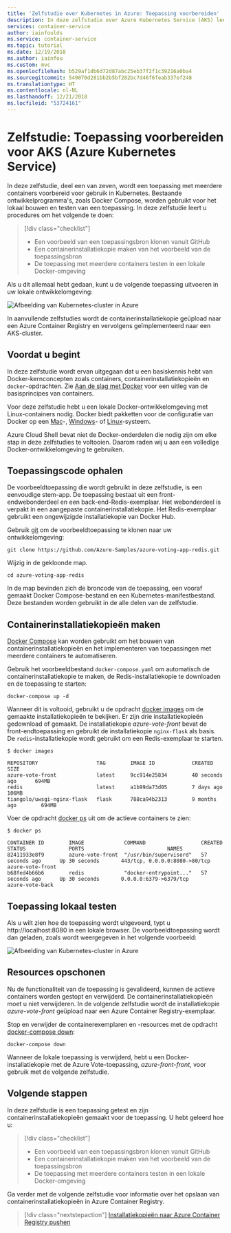 ```yaml
---
title: 'Zelfstudie over Kubernetes in Azure: Toepassing voorbereiden'
description: In deze zelfstudie over Azure Kubernetes Service (AKS) leert u hoe u een app met meerdere containers voorbereidt en bouwt met Docker Compose, waarna u de app kunt implementeren naar AKS.
services: container-service
author: iainfoulds
ms.service: container-service
ms.topic: tutorial
ms.date: 12/19/2018
ms.author: iainfou
ms.custom: mvc
ms.openlocfilehash: b529af1db6d72d87abc25eb37f2f1c39216a0ba4
ms.sourcegitcommit: 549070d281bb2b5bf282bc7d46f6feab337ef248
ms.translationtype: HT
ms.contentlocale: nl-NL
ms.lasthandoff: 12/21/2018
ms.locfileid: "53724161"
---
```

# <a name="tutorial-prepare-an-application-for-azure-kubernetes-service-aks"></a>Zelfstudie: Toepassing voorbereiden voor AKS (Azure Kubernetes Service)

In deze zelfstudie, deel een van zeven, wordt een toepassing met meerdere containers voorbereid voor gebruik in Kubernetes. Bestaande ontwikkelprogramma's, zoals Docker Compose, worden gebruikt voor het lokaal bouwen en testen van een toepassing. In deze zelfstudie leert u procedures om het volgende te doen:

> [!div class="checklist"]
> * Een voorbeeld van een toepassingsbron klonen vanuit GitHub
> * Een containerinstallatiekopie maken van het voorbeeld van de toepassingsbron
> * De toepassing met meerdere containers testen in een lokale Docker-omgeving

Als u dit allemaal hebt gedaan, kunt u de volgende toepassing uitvoeren in uw lokale ontwikkelomgeving:

![Afbeelding van Kubernetes-cluster in Azure](./media/container-service-tutorial-kubernetes-prepare-app/azure-vote.png)

In aanvullende zelfstudies wordt de containerinstallatiekopie geüpload naar een Azure Container Registry en vervolgens geïmplementeerd naar een AKS-cluster.

## <a name="before-you-begin"></a>Voordat u begint

In deze zelfstudie wordt ervan uitgegaan dat u een basiskennis hebt van Docker-kernconcepten zoals containers, containerinstallatiekopieën en `docker`-opdrachten. Zie [Aan de slag met Docker][docker-get-started] voor een uitleg van de basisprincipes van containers.

Voor deze zelfstudie hebt u een lokale Docker-ontwikkelomgeving met Linux-containers nodig. Docker biedt pakketten voor de configuratie van Docker op een [Mac][docker-for-mac]-, [Windows][docker-for-windows]- of [Linux][docker-for-linux]-systeem.

Azure Cloud Shell bevat niet de Docker-onderdelen die nodig zijn om elke stap in deze zelfstudies te voltooien. Daarom raden wij u aan een volledige Docker-ontwikkelomgeving te gebruiken.

## <a name="get-application-code"></a>Toepassingscode ophalen

De voorbeeldtoepassing die wordt gebruikt in deze zelfstudie, is een eenvoudige stem-app. De toepassing bestaat uit een front-endwebonderdeel en een back-end-Redis-exemplaar. Het webonderdeel is verpakt in een aangepaste containerinstallatiekopie. Het Redis-exemplaar gebruikt een ongewijzigde installatiekopie van Docker Hub.

Gebruik [git][] om de voorbeeldtoepassing te klonen naar uw ontwikkelomgeving:

```console
git clone https://github.com/Azure-Samples/azure-voting-app-redis.git
```

Wijzig in de gekloonde map.

```console
cd azure-voting-app-redis
```

In de map bevinden zich de broncode van de toepassing, een vooraf gemaakt Docker Compose-bestand en een Kubernetes-manifestbestand. Deze bestanden worden gebruikt in de alle delen van de zelfstudie.

## <a name="create-container-images"></a>Containerinstallatiekopieën maken

[Docker Compose][docker-compose] kan worden gebruikt om het bouwen van containerinstallatiekopieën en het implementeren van toepassingen met meerdere containers te automatiseren.

Gebruik het voorbeeldbestand `docker-compose.yaml` om automatisch de containerinstallatiekopie te maken, de Redis-installatiekopie te downloaden en de toepassing te starten:

```console
docker-compose up -d
```

Wanneer dit is voltooid, gebruikt u de opdracht [docker images][docker-images] om de gemaakte installatiekopieën te bekijken. Er zijn drie installatiekopieën gedownload of gemaakt. De installatiekopie *azure-vote-front* bevat de front-endtoepassing en gebruikt de installatiekopie `nginx-flask` als basis. De `redis`-installatiekopie wordt gebruikt om een Redis-exemplaar te starten.

```
$ docker images

REPOSITORY                   TAG        IMAGE ID            CREATED             SIZE
azure-vote-front             latest     9cc914e25834        40 seconds ago      694MB
redis                        latest     a1b99da73d05        7 days ago          106MB
tiangolo/uwsgi-nginx-flask   flask      788ca94b2313        9 months ago        694MB
```

Voer de opdracht [docker ps][docker-ps] uit om de actieve containers te zien:

```
$ docker ps

CONTAINER ID        IMAGE             COMMAND                  CREATED             STATUS              PORTS                           NAMES
82411933e8f9        azure-vote-front  "/usr/bin/supervisord"   57 seconds ago      Up 30 seconds       443/tcp, 0.0.0.0:8080->80/tcp   azure-vote-front
b68fed4b66b6        redis             "docker-entrypoint..."   57 seconds ago      Up 30 seconds       0.0.0.0:6379->6379/tcp          azure-vote-back
```

## <a name="test-application-locally"></a>Toepassing lokaal testen

Als u wilt zien hoe de toepassing wordt uitgevoerd, typt u http://localhost:8080 in een lokale browser. De voorbeeldtoepassing wordt dan geladen, zoals wordt weergegeven in het volgende voorbeeld:

![Afbeelding van Kubernetes-cluster in Azure](./media/container-service-tutorial-kubernetes-prepare-app/azure-vote.png)

## <a name="clean-up-resources"></a>Resources opschonen

Nu de functionaliteit van de toepassing is gevalideerd, kunnen de actieve containers worden gestopt en verwijderd. De containerinstallatiekopieën moet u niet verwijderen. In de volgende zelfstudie wordt de installatiekopie *azure-vote-front* geüpload naar een Azure Container Registry-exemplaar.

Stop en verwijder de containerexemplaren en -resources met de opdracht [docker-compose down][docker-compose-down]:

```console
docker-compose down
```

Wanneer de lokale toepassing is verwijderd, hebt u een Docker-installatiekopie met de Azure Vote-toepassing, *azure-front-front*, voor gebruik met de volgende zelfstudie.

## <a name="next-steps"></a>Volgende stappen

In deze zelfstudie is een toepassing getest en zijn containerinstallatiekopieën gemaakt voor de toepassing. U hebt geleerd hoe u:

> [!div class="checklist"]
> * Een voorbeeld van een toepassingsbron klonen vanuit GitHub
> * Een containerinstallatiekopie maken van het voorbeeld van de toepassingsbron
> * De toepassing met meerdere containers testen in een lokale Docker-omgeving

Ga verder met de volgende zelfstudie voor informatie over het opslaan van containerinstallatiekopieën in Azure Container Registry.

> [!div class="nextstepaction"]
> [Installatiekopieën naar Azure Container Registry pushen][aks-tutorial-prepare-acr]

<!-- LINKS - external -->
[docker-compose]: https://docs.docker.com/compose/
[docker-for-linux]: https://docs.docker.com/engine/installation/#supported-platforms
[docker-for-mac]: https://docs.docker.com/docker-for-mac/
[docker-for-windows]: https://docs.docker.com/docker-for-windows/
[docker-get-started]: https://docs.docker.com/get-started/
[docker-images]: https://docs.docker.com/engine/reference/commandline/images/
[docker-ps]: https://docs.docker.com/engine/reference/commandline/ps/
[docker-compose-down]: https://docs.docker.com/compose/reference/down
[git]: https://git-scm.com/downloads

<!-- LINKS - internal -->
[aks-tutorial-prepare-acr]: ./tutorial-kubernetes-prepare-acr.md
